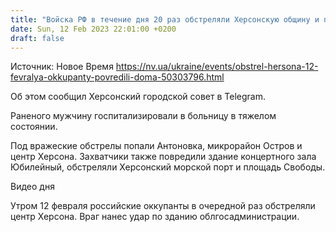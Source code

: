 ```yaml
---
title: "Войска РФ в течение дня 20 раз обстреляли Херсонскую общину и повредили дома — горсовет"
date: Sun, 12 Feb 2023 22:01:00 +0200
draft: false
---
```

Источник: Новое Время https://nv.ua/ukraine/events/obstrel-hersona-12-fevralya-okkupanty-povredili-doma-50303796.html


Об этом сообщил Херсонский городской совет в Telegram.

Раненого мужчину госпитализировали в больницу в тяжелом состоянии.

Под вражеские обстрелы попали Антоновка, микрорайон Остров и центр Херсона. Захватчики также повредили здание концертного зала Юбилейный, обстреляли Херсонский морской порт и площадь Свободы.

  Видео дня   

Утром 12 февраля российские оккупанты в очередной раз обстреляли центр Херсона. Враг нанес удар по зданию облгосадминистрации.
